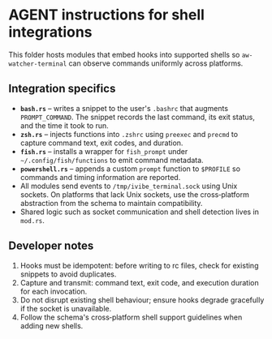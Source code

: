# AGENT instructions for shell integrations

This folder hosts modules that embed hooks into supported shells so `aw-watcher-terminal` can observe commands uniformly across platforms.

## Integration specifics

- **`bash.rs`** – writes a snippet to the user's `.bashrc` that augments `PROMPT_COMMAND`. The snippet records the last command, its exit status, and the time it took to run.
- **`zsh.rs`** – injects functions into `.zshrc` using `preexec` and `precmd` to capture command text, exit codes, and duration.
- **`fish.rs`** – installs a wrapper for `fish_prompt` under `~/.config/fish/functions` to emit command metadata.
- **`powershell.rs`** – appends a custom `prompt` function to `$PROFILE` so commands and timing information are reported.
- All modules send events to `/tmp/ivibe_terminal.sock` using Unix sockets. On platforms that lack Unix sockets, use the cross‑platform abstraction from the schema to maintain compatibility.
- Shared logic such as socket communication and shell detection lives in `mod.rs`.

## Developer notes

1. Hooks must be idempotent: before writing to rc files, check for existing snippets to avoid duplicates.
2. Capture and transmit: command text, exit code, and execution duration for each invocation.
3. Do not disrupt existing shell behaviour; ensure hooks degrade gracefully if the socket is unavailable.
4. Follow the schema's cross‑platform shell support guidelines when adding new shells.

